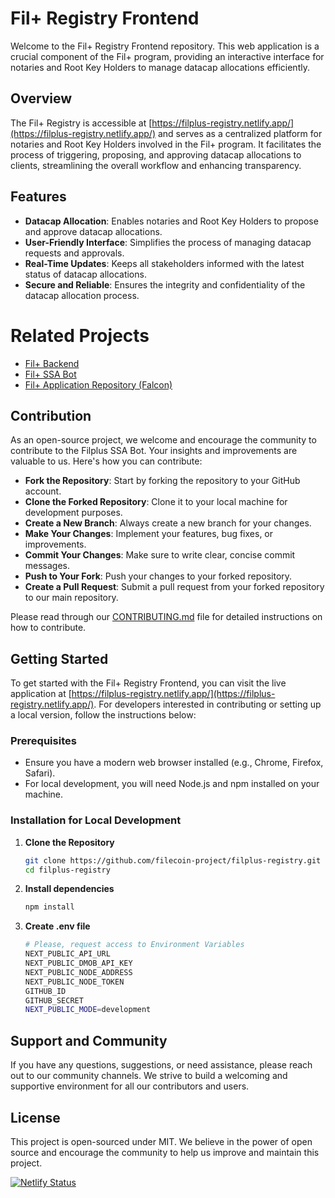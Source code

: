 # Fil+ Registry Frontend

Welcome to the Fil+ Registry Frontend repository. This web application is a crucial component of the Fil+ program, providing an interactive interface for notaries and Root Key Holders to manage datacap allocations efficiently.

## Overview

The Fil+ Registry is accessible at [https://filplus-registry.netlify.app/](https://filplus-registry.netlify.app/) and serves as a centralized platform for notaries and Root Key Holders involved in the Fil+ program. It facilitates the process of triggering, proposing, and approving datacap allocations to clients, streamlining the overall workflow and enhancing transparency.

## Features

- **Datacap Allocation**: Enables notaries and Root Key Holders to propose and approve datacap allocations.
- **User-Friendly Interface**: Simplifies the process of managing datacap requests and approvals.
- **Real-Time Updates**: Keeps all stakeholders informed with the latest status of datacap allocations.
- **Secure and Reliable**: Ensures the integrity and confidentiality of the datacap allocation process.

# Related Projects
- [Fil+ Backend](https://github.com/filecoin-project/filplus-backend)
- [Fil+ SSA Bot](https://github.com/filecoin-project/filplus-ssa-bot)
- [Fil+ Application Repository (Falcon)](https://github.com/filecoin-project/filecoin-plus-falcon)

## Contribution
As an open-source project, we welcome and encourage the community to contribute to the Filplus SSA Bot. Your insights and improvements are valuable to us. Here's how you can contribute:

- **Fork the Repository**: Start by forking the repository to your GitHub account.
- **Clone the Forked Repository**: Clone it to your local machine for development purposes.
- **Create a New Branch**: Always create a new branch for your changes.
- **Make Your Changes**: Implement your features, bug fixes, or improvements.
- **Commit Your Changes**: Make sure to write clear, concise commit messages.
- **Push to Your Fork**: Push your changes to your forked repository.
- **Create a Pull Request**: Submit a pull request from your forked repository to our main repository.

Please read through our [CONTRIBUTING.md](CONTRIBUTING.md) file for detailed instructions on how to contribute.

## Getting Started

To get started with the Fil+ Registry Frontend, you can visit the live application at [https://filplus-registry.netlify.app/](https://filplus-registry.netlify.app/). For developers interested in contributing or setting up a local version, follow the instructions below:

### Prerequisites

- Ensure you have a modern web browser installed (e.g., Chrome, Firefox, Safari).
- For local development, you will need Node.js and npm installed on your machine.

### Installation for Local Development

1. **Clone the Repository**
   ```bash
   git clone https://github.com/filecoin-project/filplus-registry.git
   cd filplus-registry
   ```

2. **Install dependencies**
   ```bash
   npm install
   ```
3. **Create .env file**
   ```bash
   # Please, request access to Environment Variables
   NEXT_PUBLIC_API_URL
   NEXT_PUBLIC_DMOB_API_KEY
   NEXT_PUBLIC_NODE_ADDRESS
   NEXT_PUBLIC_NODE_TOKEN
   GITHUB_ID
   GITHUB_SECRET
   NEXT_PUBLIC_MODE=development
   ```


## Support and Community
If you have any questions, suggestions, or need assistance, please reach out to our community channels. We strive to build a welcoming and supportive environment for all our contributors and users.

## License
This project is open-sourced under MIT. We believe in the power of open source and encourage the community to help us improve and maintain this project.

[![Netlify Status](https://api.netlify.com/api/v1/badges/af2318b1-1bde-4385-b78e-d1d0a6bb0b82/deploy-status)](https://app.netlify.com/sites/filplus-registry/deploys)

